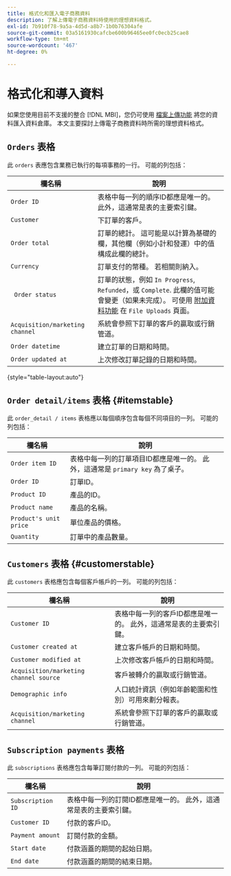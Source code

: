 ```yaml
---
title: 格式化和匯入電子商務資料
description: 了解上傳電子商務資料時使用的理想資料格式。
exl-id: 7b910f78-9a5a-4d5d-a8b7-1b0b76304afe
source-git-commit: 03a5161930cafcbe600b96465ee0fc0ecb25cae8
workflow-type: tm+mt
source-wordcount: '467'
ht-degree: 0%

---
```


# 格式化和導入資料

如果您使用目前不支援的整合 [!DNL MBI]，您仍可使用 [檔案上傳功能](using-file-uploader.md) 將您的資料匯入資料倉庫。 本文主要探討上傳電子商務資料時所需的理想資料格式。

## `Orders` 表格

此 `orders` 表應包含業務已執行的每項事務的一行。 可能的列包括：

| 欄名稱 | 說明 |
|----|----|
| `Order ID` | 表格中每一列的順序ID都應是唯一的。 此外，這通常是表的主要索引鍵。 |
| `Customer` | 下訂單的客戶。 |
| `Order total` | 訂單的總計。 這可能是以計算為基礎的欄，其他欄（例如小計和發運）中的值構成此欄的總計。 |
| `Currency` | 訂單支付的幣種。 若相關則納入。 |
| ` Order status` | 訂單的狀態，例如 `In Progress`, `Refunded`，或 `Complete`. 此欄的值可能會變更（如果未完成）。 可使用 [附加資料功能](../../../data-analyst/importing-data/connecting-data/using-file-uploader.md) 在 `File Uploads` 頁面。 |
| `Acquisition/marketing channel` | 系統會參照下訂單的客戶的贏取或行銷管道。 |
| `Order datetime` | 建立訂單的日期和時間。 |
| `Order updated at` | 上次修改訂單記錄的日期和時間。 |

{style=&quot;table-layout:auto&quot;}

## `Order detail/items` 表格 {#itemstable}

此 `order_detail / items` 表格應以每個順序包含每個不同項目的一列。 可能的列包括：

| 欄名稱 | 說明 |
|----|----|
| `Order item ID` | 表格中每一列的訂單項目ID都應是唯一的。 此外，這通常是 `primary key` 為了桌子。 |
| `Order ID` | 訂單ID。 |
| `Product ID` | 產品的ID。 |
| `Product name` | 產品的名稱。 |
| `Product's unit price` | 單位產品的價格。 |
| `Quantity` | 訂單中的產品數量。 |

## `Customers` 表格 {#customerstable}

此 `customers` 表格應包含每個客戶帳戶的一列。 可能的列包括：

| 欄名稱 | 說明 |
|----|----|
| `Customer ID` | 表格中每一列的客戶ID都應是唯一的。 此外，這通常是表的主要索引鍵。 |
| `Customer created at` | 建立客戶帳戶的日期和時間。 |
| `Customer modified at` | 上次修改客戶帳戶的日期和時間。 |
| `Acquisition/marketing channel source` | 客戶被轉介的贏取或行銷管道。 |
| `Demographic info` | 人口統計資訊（例如年齡範圍和性別）可用來劃分報表。 |
| `Acquisition/marketing channel` | 系統會參照下訂單的客戶的贏取或行銷管道。 |

## `Subscription payments` 表格

此 `subscriptions` 表格應包含每筆訂閱付款的一列。 可能的列包括：

| 欄名稱 | 說明 |
|----|----|
| `Subscription ID` | 表格中每一列的訂閱ID都應是唯一的。 此外，這通常是表的主要索引鍵。 |
| `Customer ID` | 付款的客戶ID。 |
| `Payment amount` | 訂閱付款的金額。 |
| `Start date` | 付款涵蓋的期間的起始日期。 |
| `End date` | 付款涵蓋的期間的結束日期。 |
